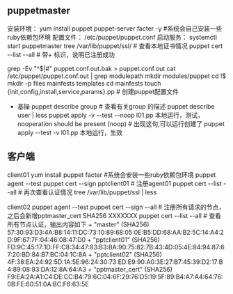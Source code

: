 ## puppetmaster

安装环境： yum install puppet puppet-server facter -y		#系统会自己安装一些ruby依赖包环境
配置文件： /etc/puppet/puppet.conf 
启动服务： systemctl start puppetmaster
tree /var/lib/puppet/ssl/		# 查看本地证书情况
puppet cert --list --all		# 带+ 标识，说明已注册成功

grep -Ev "^$|#" puppet.conf.out.bak  > puppet.conf.out
cat /etc/puppet/puppet.conf.out | grep modulepath
mkdir modules/puppet
cd !$ 
mkdir -p files mainfests templates
cd mainfests
touch {init,config,install,service,params}.pp		# 创建puppet配置文件

- 基操
  puppet describe group		# 查看有关group 的描述
  puppet describe user | less
  puppet apply -v --test --noop l01.pp		本地运行，测试， nooperation 
  	should be present (noop)		# 出现这句,可以运行创建了
  puppet apply --test -v l01.pp				本地运行，生效









## 客户端

client01
yum install puppet facter		#系统会安装一些ruby依赖包环境
puppet  agent --test
puppet cert --sign pptclient01		# 注册agent01
puppet cert --list --all		# 再次查看认证情况
tree /var/lib/puppet/ssl | less

client02
puppet  agent --test
puppet cert --sign --all		# 注册所有请求的节点，之后会新增pptmaster_cert  SHA256 XXXXXXX
puppet cert --list --all		# 查看所有节点认证，输出内容如下
	+ "master"         (SHA256) 57:30:93:D3:4A:B8:14:11:DC:73:10:89:68:05:0E:B5:DD:68:AA:B2:5C:14:A4:2D:9F:67:7F:04:46:08:47:D0
	+ "pptclient01"    (SHA256) FD:9C:45:17:1D:FF:C8:34:47:83:B3:BA:90:75:82:7B:43:4D:05:4E:84:94:87:67:20:BD:84:B7:BC:04:1C:8A
	+ "pptclient02"    (SHA256) 4F:38:EA:24:92:5D:1A:5E:96:24:30:73:ED:E9:90:A0:3E:27:B7:45:39:D2:17:B4:89:08:93:DA:12:8A:64:A3
	+ "pptmaster_cert" (SHA256) F9:EA:2A:A1:C4:DE:CC:B4:79:6C:04:6F:29:76:D5:19:5F:89:B4:A7:A4:64:76:0B:FE:60:51:0A:BC:F6:63:5E